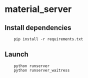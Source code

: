 # material_server

## Install dependencies

        pip install -r requirements.txt

## Launch

        python runserver
        python runserver_waitress
